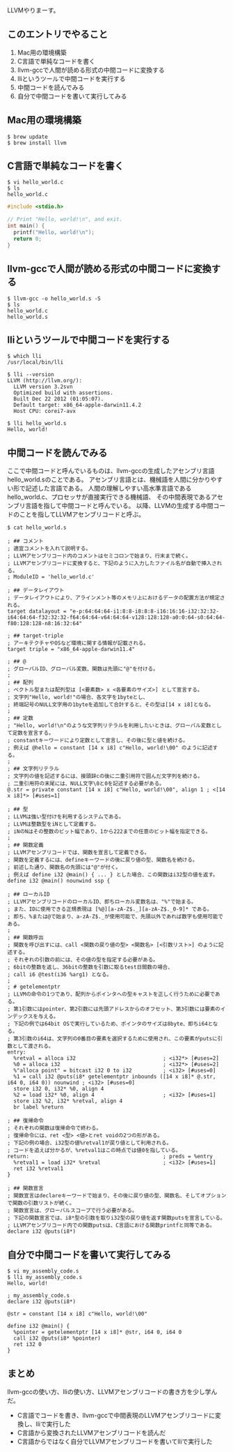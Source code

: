 LLVMやりまーす。

## このエントリでやること
1. Mac用の環境構築
1. C言語で単純なコードを書く
1. llvm-gccで人間が読める形式の中間コードに変換する
1. lliというツールで中間コードを実行する
1. 中間コードを読んでみる
1. 自分で中間コードを書いて実行してみる


## Mac用の環境構築
```
$ brew update
$ brew install llvm
```


## C言語で単純なコードを書く
```
$ vi hello_world.c
$ ls
hello_world.c
```

```c
#include <stdio.h>

// Print "Hello, world!\n", and exit.
int main() {
  printf("Hello, world!\n");
  return 0;
}
```


## llvm-gccで人間が読める形式の中間コードに変換する
```
$ llvm-gcc -o hello_world.s -S
$ ls
hello_world.c
hello_world.s
```


## lliというツールで中間コードを実行する
```
$ which lli
/usr/local/bin/lli

$ lli --version
LLVM (http://llvm.org/):
  LLVM version 3.2svn
  Optimized build with assertions.
  Built Dec 22 2012 (01:05:07).
  Default target: x86_64-apple-darwin11.4.2
  Host CPU: corei7-avx

$ lli hello_world.s
Hello, world!
```


## 中間コードを読んでみる
ここで中間コードと呼んでいるものは、llvm-gccの生成したアセンブリ言語hello_world.sのことである。
アセンブリ言語とは、機械語を人間に分かりやすい形で記述した言語である。
人間の理解しやすい高水準言語であるhello_world.c、プロセッサが直接実行できる機械語、
その中間表現であるアセンブリ言語を指して中間コードと呼んでいる。
以降、LLVMの生成する中間コードのことを指してLLVMアセンブリコードと呼ぶ。

```
$ cat hello_world.s
```

```
; ## コメント
; 適宜コメントを入れて説明する。
; LLVMアセンブリコード内のコメントはセミコロンで始まり、行末まで続く。
; LLVMアセンブリコードに変換すると、下記のように入力したファイル名が自動で挿入される。
; ModuleID = 'hello_world.c'

; ## データレイアウト
; データレイアウトにより、アラインメント等のメモリ上におけるデータの配置方法が規定される。
target datalayout = "e-p:64:64:64-i1:8:8-i8:8:8-i16:16:16-i32:32:32-i64:64:64-f32:32:32-f64:64:64-v64:64:64-v128:128:128-a0:0:64-s0:64:64-f80:128:128-n8:16:32:64"

; ## target-triple
; アーキテクチャやOSなど環境に関する情報が記載される。
target triple = "x86_64-apple-darwin11.4"

; ## @
; グローバルID、グローバル変数、関数は先頭に"@"を付ける。
;
; ## 配列
; ベクトル型または配列型は [<要素数> x <各要素のサイズ>] として宣言する。
; 文字列"Hello, world!"の場合、各文字を1byteとし、
; 終端記号のNULL文字用の1byteを追加して合計すると、その型は[14 x i8]となる。
;
; ## 定数
; "Hello, world!\n"のような文字列リテラルを利用したいときは、グローバル変数として定数を宣言する。
; constantキーワードにより定数として宣言し、その後に型と値を続ける。
; 例えば @hello = constant [14 x i8] c"Hello, world!\00" のように記述する。
;
; ## 文字列リテラル
; 文字列の値を記述するには、接頭辞cの後に二重引用符で囲んだ文字列を続ける。
; 二重引用符の末尾には、NULL文字\0と0を記述する必要がある。
@.str = private constant [14 x i8] c"Hello, world!\00", align 1 ; <[14 x i8]*> [#uses=1]

; ## 型
; LLVMは強い型付けを利用するシステムである。
; LLVMは整数型をiNとして定義する。
; iNのNはその整数のビット幅であり、1から222までの任意のビット幅を指定できる。
;
; ## 関数定義
; LLVMアセンブリコードでは、関数を宣言して定義できる。
; 関数を定義するには、defineキーワードの後に戻り値の型、関数名を続ける。
; 前述した通り、関数名の先頭には"@"が付く。
; 例えば define i32 @main() { ... } とした場合、この関数はi32型の値を返す。
define i32 @main() nounwind ssp {

; ## ローカルID
; LLVMアセンブリコードのローカルID、即ちローカル変数名は、"%"で始まる。
; また、IDに使用できる正規表現は [%@][a-zA-Z$._][a-zA-Z$._0-9]* である。
; 即ち、%または@で始まり、a-zA-Z$._が使用可能で、先頭以外であれば数字も使用可能である。
;
; ## 関数呼出
; 関数を呼び出すには、call <関数の戻り値の型> <関数名> [<引数リスト>] のように記述する。
; それぞれの引数の前には、その値の型を指定する必要がある。
; 6bitの整数を返し、36bitの整数を引数に取るtest日間数の場合、
; call i6 @test(i36 %arg1) となる。
;
; # getelementptr
; LLVMの命令の1つであり、配列からポインタへの型キャストを正しく行うために必要である。
; 第1引数にはpointer、第2引数には先頭アドレスからのオフセット、第3引数には要素のインデックスを与える。
; 下記の例では64bit OSで実行しているため、ポインタのサイズは8byte、即ちi64となる。
; 第3引数のi64は、文字列の0番目の要素を選択するために使用され、この要素がputsに引数として渡される。
entry:
  %retval = alloca i32                            ; <i32*> [#uses=2]
  %0 = alloca i32                                 ; <i32*> [#uses=2]
  %"alloca point" = bitcast i32 0 to i32          ; <i32> [#uses=0]
  %1 = call i32 @puts(i8* getelementptr inbounds ([14 x i8]* @.str, i64 0, i64 0)) nounwind ; <i32> [#uses=0]
  store i32 0, i32* %0, align 4
  %2 = load i32* %0, align 4                      ; <i32> [#uses=1]
  store i32 %2, i32* %retval, align 4
  br label %return

; ## 復帰命令
; それぞれの関数は復帰命令で終わる。
; 復帰命令には、ret <型> <値>とret voidの2つの形がある。
; 下記の例の場合、i32型の値%retval1が戻り値として利用される。
; コードを追えば分かるが、%retval1はこの時点では値0を指している。
return:                                           ; preds = %entry
  %retval1 = load i32* %retval                    ; <i32> [#uses=1]
  ret i32 %retval1
}

; ## 関数宣言
; 関数宣言はdeclareキーワードで始まり、その後に戻り値の型、関数名、そしてオプションで関数の引数リストが続く。
; 関数宣言は、グローバルスコープで行う必要がある。
; 下記の関数宣言では、i8*型の引数を取りi32型の戻り値を返す関数putsを宣言している。
; LLVMアセンブリコード内での関数putsは、C言語における関数printfと同等である。
declare i32 @puts(i8*)
```


## 自分で中間コードを書いて実行してみる
```
$ vi my_assembly_code.s
$ lli my_assembly_code.s
Hello, world!
```

```
; my_assembly_code.s
declare i32 @puts(i8*)

@str = constant [14 x i8] c"Hello, world!\00"

define i32 @main() {
  %pointer = getelementptr [14 x i8]* @str, i64 0, i64 0
  call i32 @puts(i8* %pointer)
  ret i32 0
}
```


## まとめ
llvm-gccの使い方、lliの使い方、LLVMアセンブリコードの書き方を少し学んだ。

* C言語でコードを書き、llvm-gccで中間表現のLLVMアセンブリコードに変換し、lliで実行した
* C言語から変換されたLLVMアセンブリコードを読んだ
* C言語からではなく自分でLLVMアセンブリコードを書いてlliで実行した
